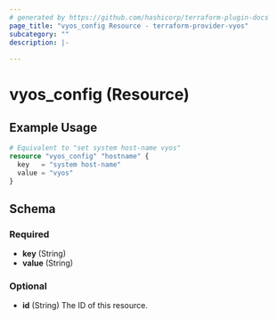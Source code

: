 ```yaml
---
# generated by https://github.com/hashicorp/terraform-plugin-docs
page_title: "vyos_config Resource - terraform-provider-vyos"
subcategory: ""
description: |-
  
---
```


# vyos_config (Resource)



## Example Usage

```terraform
# Equivalent to "set system host-name vyos"
resource "vyos_config" "hostname" {
  key   = "system host-name"
  value = "vyos"
}
```

<!-- schema generated by tfplugindocs -->
## Schema

### Required

- **key** (String)
- **value** (String)

### Optional

- **id** (String) The ID of this resource.


